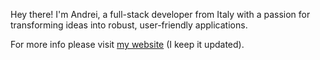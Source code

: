 
Hey there! I'm Andrei, a full-stack developer from Italy with a passion for transforming ideas into robust, user-friendly applications.

For more info please visit [my website](https://andre-i.eu) (I keep it updated).

<!--
<p align="center">
  <img src="https://andre-i.eu/api/v1/ipResource/github.png?a=13" onerror="this.style.display='none'" />
  <img src="https://github-readme-stats.vercel.app/api/top-langs/?username=goto-eof&size_weight=0.5&count_weight=0.5&langs_count=6&layout=compact&theme=github_dark&card_width=800&hide_border=true" />
</p>
-->
